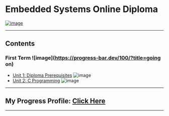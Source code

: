 # Embedded Systems Online Diploma

[![image](https://github.com/Andrew-Hany/Master_Embedded_Systems/blob/master/Top%201.png)](https://www.learn-in-depth.com/online-diploma/andrewhany67%40gmail.com)

---

## Contents

### First Term ![image](https://progress-bar.dev/100/?title=going on)

- [Unit 1: Diploma Prerequisites](https://github.com/Andrew-Hany/Master_Embedded_Systems) ![image](https://progress-bar.dev/100/?title=No_Assignments&color=bababa)
- [Unit 2: C Programming](Unit_2_C_Programming) ![image](https://progress-bar.dev/70/)

---

## My Progress Profile: [Click Here](https://www.learn-in-depth.com/online-diploma/andrewhany67%40gmail.com)

---
